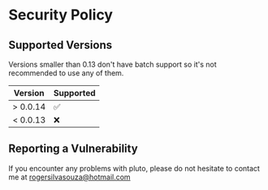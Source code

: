 # Security Policy

## Supported Versions

Versions smaller than 0.13 don't have batch support so it's not recommended to use any of them.

| Version  | Supported          |
| -------- | ------------------ |
| > 0.0.14 | :white_check_mark: |
| < 0.0.13 | :x:                |

## Reporting a Vulnerability

If you encounter any problems with pluto, please do not hesitate to contact me at rogersilvasouza@hotmail.com
